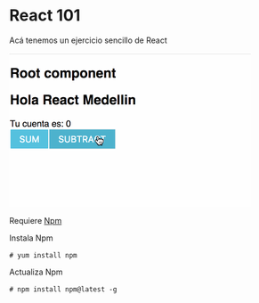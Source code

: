 # React 101

Acá tenemos un ejercicio sencillo de React

![React 101](react-medellin-101.gif)

Requiere [Npm](https://en.wikipedia.org/wiki/Npm_(software))

Instala Npm
```
# yum install npm
```

Actualiza Npm
```
# npm install npm@latest -g
```
